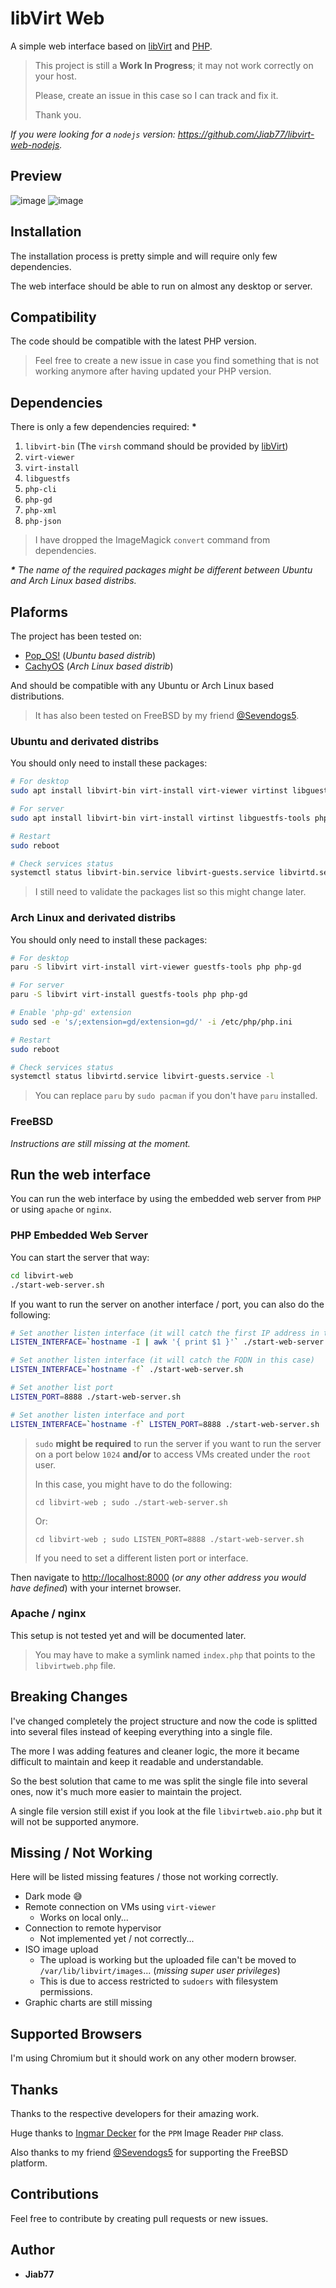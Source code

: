 # libVirt Web

A simple web interface based on [libVirt](https://libvirt.org/) and [PHP](https://www.php.net/).

> This project is still a **Work In Progress**; it may not work correctly on your host.
>
> Please, create an issue in this case so I can track and fix it.
>
> Thank you.

_If you were looking for a `nodejs` version: <https://github.com/Jiab77/libvirt-web-nodejs>._

## Preview

![image](https://user-images.githubusercontent.com/9881407/66279294-ed9eb480-e8b0-11e9-8382-c6fa65313ee0.png)
![image](https://user-images.githubusercontent.com/9881407/66279362-4b330100-e8b1-11e9-9b65-b78164269978.png)

## Installation

The installation process is pretty simple and will require only few dependencies.

The web interface should be able to run on almost any desktop or server.

## Compatibility

The code should be compatible with the latest PHP version.

> Feel free to create a new issue in case you find something that is not working anymore after having updated your PHP version.

## Dependencies

There is only a few dependencies required: __*__

1. `libvirt-bin` (The `virsh` command should be provided by [libVirt](https://libvirt.org/))
2. `virt-viewer`
3. `virt-install`
4. `libguestfs`
5. `php-cli`
6. `php-gd`
7. `php-xml`
8. `php-json`

> I have dropped the ImageMagick `convert` command from dependencies.

_**\*** The name of the required packages might be different between Ubuntu and Arch Linux based distribs._

## Plaforms

The project has been tested on:

* [Pop_OS!](https://system76.com/pop) (_Ubuntu based distrib_)
* [CachyOS](https://cachyos.org) (_Arch Linux based distrib_)

And should be compatible with any Ubuntu or Arch Linux based distributions.

> It has also been tested on FreeBSD by my friend [@Sevendogs5](https://twitter.com/Sevendogs5).

### Ubuntu and derivated distribs

You should only need to install these packages:

```bash
# For desktop
sudo apt install libvirt-bin virt-install virt-viewer virtinst libguestfs-tools php-cli php-gd php-xml php-json

# For server
sudo apt install libvirt-bin virt-install virtinst libguestfs-tools php-cli php-gd php-xml php-json

# Restart
sudo reboot

# Check services status
systemctl status libvirt-bin.service libvirt-guests.service libvirtd.service -l
```

> I still need to validate the packages list so this might change later.

### Arch Linux and derivated distribs

You should only need to install these packages:

```bash
# For desktop
paru -S libvirt virt-install virt-viewer guestfs-tools php php-gd

# For server
paru -S libvirt virt-install guestfs-tools php php-gd

# Enable 'php-gd' extension
sudo sed -e 's/;extension=gd/extension=gd/' -i /etc/php/php.ini

# Restart
sudo reboot

# Check services status
systemctl status libvirtd.service libvirt-guests.service -l
```

> You can replace `paru` by `sudo pacman` if you don't have `paru` installed.

### FreeBSD

_Instructions are still missing at the moment._

## Run the web interface

You can run the web interface by using the embedded web server from `PHP` or using `apache` or `nginx`.

### PHP Embedded Web Server

You can start the server that way:

```bash
cd libvirt-web
./start-web-server.sh
```

If you want to run the server on another interface / port, you can also do the following:

```bash
# Set another listen interface (it will catch the first IP address in this case)
LISTEN_INTERFACE=`hostname -I | awk '{ print $1 }'` ./start-web-server.sh

# Set another listen interface (it will catch the FQDN in this case)
LISTEN_INTERFACE=`hostname -f` ./start-web-server.sh

# Set another list port
LISTEN_PORT=8888 ./start-web-server.sh

# Set another listen interface and port
LISTEN_INTERFACE=`hostname -f` LISTEN_PORT=8888 ./start-web-server.sh
```

> `sudo` __might be required__ to run the server if you want to run the server on a port below `1024` __and/or__ to access VMs created under the `root` user.
>
> In this case, you might have to do the following:
>
> `cd libvirt-web ; sudo ./start-web-server.sh`
>
> Or:
>
> `cd libvirt-web ; sudo LISTEN_PORT=8888 ./start-web-server.sh`
>
> If you need to set a different listen port or interface.

Then navigate to [http://localhost:8000](http://localhost:8000) (_or any other address you would have defined_) with your internet browser.

### Apache / nginx

This setup is not tested yet and will be documented later.

> You may have to make a symlink named `index.php` that points to the `libvirtweb.php` file.

## Breaking Changes

I've changed completely the project structure and now the code is splitted into several files instead of keeping everything into a single file.

The more I was adding features and cleaner logic, the more it became difficult to maintain and keep it readable and understandable.

So the best solution that came to me was split the single file into several ones, now it's much more easier to maintain the project.

A single file version still exist if you look at the file `libvirtweb.aio.php` but it will not be supported anymore.

## Missing / Not Working

Here will be listed missing features / those not working correctly.

* Dark mode 😅
* Remote connection on VMs using `virt-viewer`
  * Works on local only...
* Connection to remote hypervisor
  * Not implemented yet / not correctly...
* ISO image upload
  * The upload is working but the uploaded file can't be moved to `/var/lib/libvirt/images`... (_missing super user privileges_)
  * This is due to access restricted to `sudoers` with filesystem permissions.
* Graphic charts are still missing

## Supported Browsers

I'm using Chromium but it should work on any other modern browser.

## Thanks

Thanks to the respective developers for their amazing work.

Huge thanks to [Ingmar Decker](http://www.webdecker.de) for the `PPM` Image Reader `PHP` class.

Also thanks to my friend [@Sevendogs5](https://twitter.com/Sevendogs5) for supporting the FreeBSD platform.

## Contributions

Feel free to contribute by creating pull requests or new issues.

## Author

* __Jiab77__
